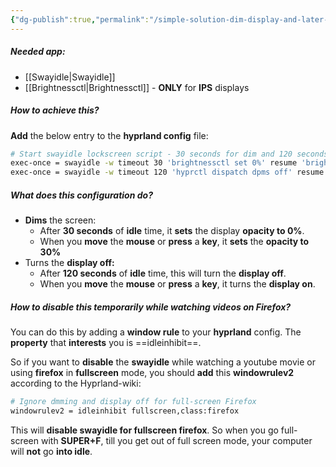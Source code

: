 ```yaml
---
{"dg-publish":true,"permalink":"/simple-solution-dim-display-and-later-turn-off-display-on-idle/","noteIcon":""}
---
```


##### Needed app:
- [[Swayidle\|Swayidle]]
- [[Brightnessctl\|Brightnessctl]] - **ONLY** for **IPS** displays

##### How to achieve this?
**Add** the below entry to the **hyprland config** file: 

```bash
# Start swayidle lockscreen script - 30 seconds for dim and 120 seconds for display off
exec-once = swayidle -w timeout 30 'brightnessctl set 0%' resume 'brightnessctl set 30%'
exec-once = swayidle -w timeout 120 'hyprctl dispatch dpms off' resume 'hyprctl dispatch dpms on'
```

##### What does this configuration do?
- **Dims** the screen:
	- After **30 seconds** of **idle** time, it **sets** the display **opacity to 0%**.
	- When you **move** the **mouse** or **press** a **key**, it **sets** the **opacity to 30%**
- Turns the **display off:**
	- After **120 seconds** of **idle** time, this will turn the **display off**.
	- When you **move** the **mouse** or **press** a **key**, it turns the **display on**.

##### How to disable this temporarily while watching videos on Firefox?
You can do this by adding a **window rule** to your **hyprland** config. The **property** that **interests** you is ==idleinhibit==. 

So if you want to **disable** the **swayidle** while watching a youtube movie or using **firefox** in **fullscreen** mode, you should **add** this **windowrulev2** according to the Hyprland-wiki:

```bash
# Ignore dmming and display off for full-screen Firefox
windowrulev2 = idleinhibit fullscreen,class:firefox
```

This will **disable swayidle for fullscreen firefox**. So when you go full-screen with **SUPER+F**, till you get out of full screen mode, your computer will **not** go **into idle**.
